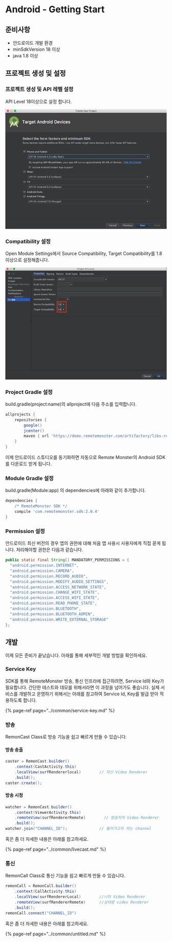 # Android - Getting Start

## 준비사항

* 안드로이드 개발 환경
* minSdkVersion 18 이상
* java 1.8 이상

## 프로젝트 생성 및 설정

### 프로젝트 생성 및 API 레벨 설정

API Level 18이상으로 설정 합니다.

![](../.gitbook/assets/image.png)

### Compatibility 설정 

Open Module Settings에서 Source Compatibility, Target Compatibility를 1.8 이상으로 설정해줍니다.

![](../.gitbook/assets/image%20%284%29.png)

### Project Gradle 설정

build.gradle\(project:name\)의 allproject에 다음 주소를 입력합니다.

```groovy
allprojects {
    repositories {
        google()
        jcenter()
        maven { url 'https://demo.remotemonster.com/artifactory/libs-release-local' }
    }
}
```

이제 안드로이드 스튜디오를 동기화하면 자동으로 Remote Monster의 Android SDK를 다운로드 받게 됩니다.

### Module Gradle 설정

build.gradle\(Module:app\) 의 dependencies에 아래와 같이 추가합니다.

```groovy
dependencies {
    /* RemoteMonster SDK */
    compile 'com.remotemonster.sdk:2.0.4'
}
```

### Permission 설정

안드로이드 최신 버전의 경우 앱의 권한에 대해 처음 앱 사용시 사용자에게 직접 묻게 됩니다. 처리해야할 권한은 다음과 같습니다.

```java
public static final String[] MANDATORY_PERMISSIONS = {
  "android.permission.INTERNET",
  "android.permission.CAMERA",
  "android.permission.RECORD_AUDIO",
  "android.permission.MODIFY_AUDIO_SETTINGS",
  "android.permission.ACCESS_NETWORK_STATE",
  "android.permission.CHANGE_WIFI_STATE",
  "android.permission.ACCESS_WIFI_STATE",
  "android.permission.READ_PHONE_STATE",
  "android.permission.BLUETOOTH",
  "android.permission.BLUETOOTH_ADMIN",
  "android.permission.WRITE_EXTERNAL_STORAGE"
};
```

## 개발

이제 모든 준비가 끝났습니다. 아래를 통해 세부적인 개발 방법을 확인하세요.

### Service Key

SDK를 통해 RemoteMonster 방송, 통신 인프라에 접근하려면, Service Id와 Key가 필요합니다. 간단한 테스트와 데모를 위해서라면 이 과정을 넘어가도 좋습니다. 실제 서비스를 개발하고 운영하기 위해서는 아래를 참고하여 Service Id, Key를 발급 받아 적용하도록 합니다.

{% page-ref page="../common/service-key.md" %}

### 방송

RemonCast Class로 방송 기능을 쉽고 빠르게 만들 수 있습니다.

#### 방송 송출

```java
caster = RemonCast.builder()
    .context(CastActivity.this)
    .localView(surfRendererlocal)        // 자신 Video Renderer
    .build();
caster.create();
```

#### 방송 시청

```java
watcher = RemonCast.builder()
    .context(ViewerActivity.this)
    .remoteView(surfRendererRemote)        // 방송자의 Video Renderer
    .build();
watcher.join("CHANNEL_ID");              // 들어가고자 하는 channel
```

혹은 좀 더 자세한 내용은 아래를 참고하세요.

{% page-ref page="../common/livecast.md" %}

### 통신

RemonCall Class로 통신 기능을 쉽고 빠르게 만들 수 있습니다.

```java
remonCall = RemonCall.builder()
    .context(CallActivity.this)        
    .localView(surfRendererLocal)        //나의 Video Renderer
    .remoteView(surfRendererRemote)      //상대방 video Renderer
    .build();
remonCall.connect("CHANNEL_ID")
```

혹은 좀 더 자세한 내용은 아래를 참고하세요.

{% page-ref page="../common/untitled.md" %}



